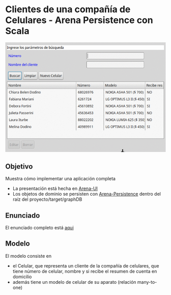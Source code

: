 # Clientes de una compañía de Celulares - Arena Persistence con Scala


![video](https://github.com/uqbar-project/eg-celulares-arenapers-xtend/blob/master/video/demo.gif)

## Objetivo
Muestra cómo implementar una aplicación completa 

* La presentación está hecha en [Arena-UI](http://arena.uqbar-project.org/)
* Los objetos de dominio se persisten con [Arena-Persistence](http://arena-pers.uqbar.org/) dentro del raíz del proyecto/target/graphDB

## Enunciado

El enunciado completo está [aqui](https://sites.google.com/site/programacionui/material/ejemplos/dominios/clientes-de-una-empresa-de-celulares)

## Modelo

El modelo consiste en 

* el Celular, que representa un cliente de la compañía de celulares, que tiene número de celular, nombre y si recibe el resumen de cuenta en domicilio
 * además tiene un modelo de celular de su aparato (relación many-to-one)
